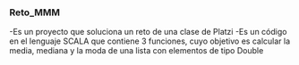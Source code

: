 ### Reto_MMM

-Es un proyecto que soluciona un reto de una clase de Platzi
-Es un código en el lenguaje SCALA que contiene 3 funciones, cuyo objetivo es calcular la media, mediana y la moda de una lista con elementos de tipo Double
